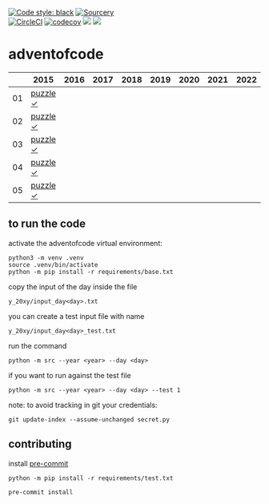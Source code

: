 [![Code style: black](https://img.shields.io/badge/code%20style-black-000000.svg)](https://github.com/psf/black)
[![Sourcery](https://img.shields.io/badge/Sourcery-enabled-brightgreen)](https://sourcery.ai)  
[![CircleCI](https://circleci.com/gh/Stegallo/adventofcode.svg?style=shield)](https://circleci.com/gh/Stegallo/adventofcode)
[![codecov](https://codecov.io/gh/stegallo/adventofcode/branch/master/graph/badge.svg)](https://codecov.io/gh/stegallo/adventofcode)
<a href="https://codeclimate.com/github/Stegallo/adventofcode/test_coverage"><img src="https://api.codeclimate.com/v1/badges/d3a26d2fed4f5d3b04c7/test_coverage" /></a>
<a href="https://codeclimate.com/github/Stegallo/adventofcode/maintainability"><img src="https://api.codeclimate.com/v1/badges/d3a26d2fed4f5d3b04c7/maintainability" /></a>
# adventofcode

|    | 2015        | 2016        | 2017        | 2018        | 2019        | 2020        | 2021        | 2022        |
| -  | -           | -           | -           | -           | -           | -           | -           | -           |
| 01 | [puzzle][201501p]</br>[✓][201501] |  |  |  |  |  |  |  |
| 02 | [puzzle][201502p]</br>[✓][201502] |  |  |  |  |  |  |  |
| 03 | [puzzle][201503p]</br>[✓][201503] |  |  |  |  |  |  |  |
| 04 | [puzzle][201504p]</br>[✓][201504] |  |  |  |  |  |  |  |
| 05 | [puzzle][201505p]</br>[✓][201505] |  |  |  |  |  |  |  |

[201501]: https://github.com/Stegallo/adventofcode/blob/master/y_2015/day1.py
[201501p]: https://adventofcode.com/2015/day/1
[201502]: https://github.com/Stegallo/adventofcode/blob/master/y_2015/day2.py
[201502p]: https://adventofcode.com/2015/day/2
[201503]: https://github.com/Stegallo/adventofcode/blob/master/y_2015/day3.py
[201503p]: https://adventofcode.com/2015/day/3
[201504]: https://github.com/Stegallo/adventofcode/blob/master/y_2015/day4.py
[201504p]: https://adventofcode.com/2015/day/4
[201505]: https://github.com/Stegallo/adventofcode/blob/master/y_2015/day5.py
[201505p]: https://adventofcode.com/2015/day/5

## to run the code

activate the adventofcode virtual environment:
```
python3 -m venv .venv
source .venv/bin/activate
python -m pip install -r requirements/base.txt
```

copy the input of the day inside the file
```
y_20xy/input_day<day>.txt
```
you can create a test input file with name
```
y_20xy/input_day<day>_test.txt
```

run the command
```
python -m src --year <year> --day <day>
```
if you want to run against the test file
```
python -m src --year <year> --day <day> --test 1
```

note: to avoid tracking in git your credentials:
```
git update-index --assume-unchanged secret.py
```

## contributing

install [pre-commit](https://pre-commit.com/)

```
python -m pip install -r requirements/test.txt
```
```
pre-commit install
```
